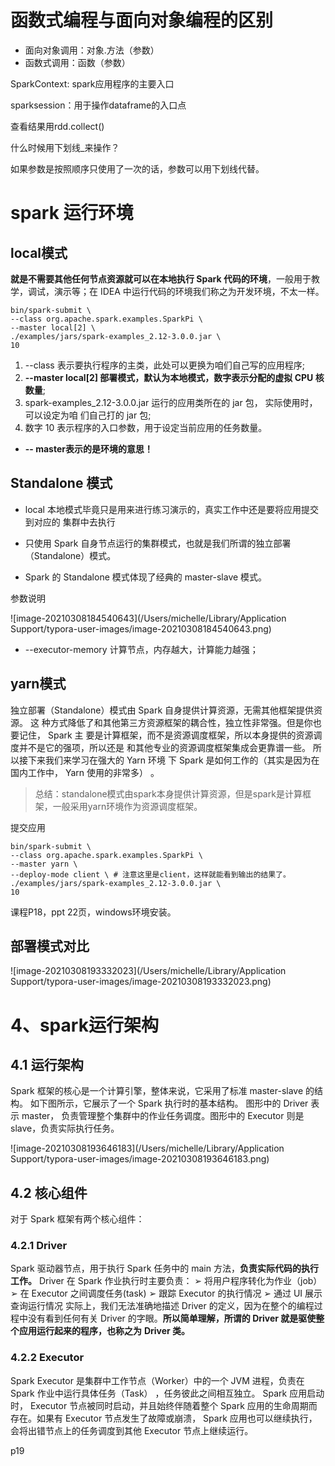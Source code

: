 # 函数式编程与面向对象编程的区别

- 面向对象调用：对象.方法（参数）
- 函数式调用：函数（参数）





SparkContext:  spark应用程序的主要入口

sparksession：用于操作dataframe的入口点

查看结果用rdd.collect()



什么时候用下划线_来操作？

如果参数是按照顺序只使用了一次的话，参数可以用下划线代替。



# spark 运行环境



## local模式

**就是不需要其他任何节点资源就可以在本地执行 Spark 代码的环境**，一般用于教学，调试，演示等；在 IDEA 中运行代码的环境我们称之为开发环境，不太一样。

```shell
bin/spark-submit \
--class org.apache.spark.examples.SparkPi \
--master local[2] \
./examples/jars/spark-examples_2.12-3.0.0.jar \
10
```

1) --class 表示要执行程序的主类，此处可以更换为咱们自己写的应用程序;
2) **--master local[2] 部署模式，默认为本地模式，数字表示分配的虚拟 CPU 核数量**;
3) spark-examples_2.12-3.0.0.jar 运行的应用类所在的 jar 包， 实际使用时，可以设定为咱
们自己打的 jar 包;
4) 数字 10 表示程序的入口参数，用于设定当前应用的任务数量。

- **-- master表示的是环境的意思！**

## Standalone 模式

- local 本地模式毕竟只是用来进行练习演示的，真实工作中还是要将应用提交到对应的
  集群中去执行

- 只使用 Spark 自身节点运行的集群模式，也就是我们所谓的独立部署（Standalone）模式。 

- Spark 的 Standalone 模式体现了经典的 master-slave 模式。



参数说明

![image-20210308184540643](/Users/michelle/Library/Application Support/typora-user-images/image-20210308184540643.png)

- --executor-memory 计算节点，内存越大，计算能力越强；

## yarn模式

独立部署（Standalone）模式由 Spark 自身提供计算资源，无需其他框架提供资源。 这
种方式降低了和其他第三方资源框架的耦合性，独立性非常强。但是你也要记住， Spark 主
要是计算框架，而不是资源调度框架，所以本身提供的资源调度并不是它的强项，所以还是
和其他专业的资源调度框架集成会更靠谱一些。 所以接下来我们来学习在强大的 Yarn 环境
下 Spark 是如何工作的（其实是因为在国内工作中， Yarn 使用的非常多） 。

> 总结：standalone模式由spark本身提供计算资源，但是spark是计算框架，一般采用yarn环境作为资源调度框架。

提交应用 

```shell
bin/spark-submit \
--class org.apache.spark.examples.SparkPi \
--master yarn \
--deploy-mode client \ # 注意这里是client，这样就能看到输出的结果了。
./examples/jars/spark-examples_2.12-3.0.0.jar \
10
```



课程P18，ppt 22页，windows环境安装。

## 部署模式对比

![image-20210308193332023](/Users/michelle/Library/Application Support/typora-user-images/image-20210308193332023.png)







# 4、spark运行架构

## 4.1 运行架构

Spark 框架的核心是一个计算引擎，整体来说，它采用了标准 master-slave 的结构。
如下图所示，它展示了一个 Spark 执行时的基本结构。 图形中的 Driver 表示 master，
负责管理整个集群中的作业任务调度。图形中的 Executor 则是 slave，负责实际执行任务。

![image-20210308193646183](/Users/michelle/Library/Application Support/typora-user-images/image-20210308193646183.png)

## 4.2 核心组件

对于 Spark 框架有两个核心组件：

### 4.2.1 Driver

Spark 驱动器节点，用于执行 Spark 任务中的 main 方法，**负责实际代码的执行工作。**
Driver 在 Spark 作业执行时主要负责：
➢ 将用户程序转化为作业（job）
➢ 在 Executor 之间调度任务(task)
➢ 跟踪 Executor 的执行情况
➢ 通过 UI 展示查询运行情况
实际上，我们无法准确地描述 Driver 的定义，因为在整个的编程过程中没有看到任何有关
Driver 的字眼。**所以简单理解，所谓的 Driver 就是驱使整个应用运行起来的程序，也称之为**
**Driver 类。**

### 4.2.2 Executor

Spark Executor 是集群中工作节点（Worker）中的一个 JVM 进程，负责在 Spark 作业中运行具体任务（Task） ，任务彼此之间相互独立。 Spark 应用启动时， Executor 节点被同时启动，并且始终伴随着整个 Spark 应用的生命周期而存在。如果有 Executor 节点发生了故障或崩溃， Spark 应用也可以继续执行，会将出错节点上的任务调度到其他 Executor 节点上继续运行。





p19


